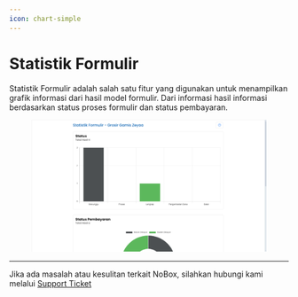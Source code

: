 ```yaml
---
icon: chart-simple
---
```


# Statistik Formulir

Statistik Formulir adalah salah satu fitur yang digunakan untuk menampilkan grafik informasi dari hasil model formulir. Dari informasi hasil informasi berdasarkan status proses formulir dan status pembayaran.

<figure><img src="../../.gitbook/assets/Statistik Hasil Formulir.png" alt=""><figcaption></figcaption></figure>

***

Jika ada masalah atau kesulitan terkait NoBox, silahkan hubungi kami melalui [Support Ticket](https://crm.mynobox.com/clients/tickets)
